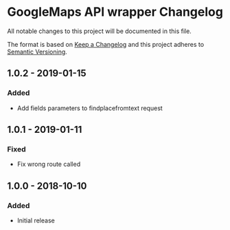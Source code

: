 # GoogleMaps API wrapper Changelog

All notable changes to this project will be documented in this file.

The format is based on [Keep a Changelog](http://keepachangelog.com/) and this project adheres to [Semantic Versioning](http://semver.org/).

## 1.0.2 - 2019-01-15

### Added
- Add fields parameters to findplacefromtext request

## 1.0.1 - 2019-01-11

### Fixed
- Fix wrong route called

## 1.0.0 - 2018-10-10

### Added
- Initial release